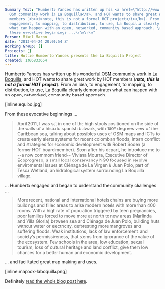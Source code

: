 ```yaml
---
Summary Text: "Humberto Yances has written up his <a href=\"http://www.openstreetmap.org/user/Humberto_Yances/diary/19065\">wonderful
  OSM community work in La Boquilla</a>, and HOT wants to share great work by HOT
  members (<b><i>note, this is not a formal HOT project</i></b>). From an idea, to
  engagement, to mapping, to distribution, to use, La Boquilla clearly demonstrates
  what can happen with an open, networked, community based approach. \r\n\r\n[inline:equipo.jpg]\r\n\r\nFrom
  these evocative beginnings ...\r\n\r\n"
Person: Mikel Maron
date: '2013-04-24 20:00:54 Z'
Working Group: []
Projects: []
title: Hottie Humberto Yances presents the La Boquilla Project
created: 1366833654
---
```

Humberto Yances has written up his <a href="http://www.openstreetmap.org/user/Humberto_Yances/diary/19065">wonderful OSM community work in La Boquilla</a>, and HOT wants to share great work by HOT members (<b><i>note, this is not a formal HOT project</i></b>). From an idea, to engagement, to mapping, to distribution, to use, La Boquilla clearly demonstrates what can happen with an open, networked, community based approach. 

[inline:equipo.jpg]

From these evocative beginnings ...

<blockquote>April 2011, I was sat in one of the high stools positioned on the side of the walls of a historic spanish bulwark, with 180º degrees view of the Caribbean sea, talking about possibles uses of OSM maps and ICTs to create early alerts systems for recent colombian floods, intern conflict and strategies for economic development with Robert Soden (a former HOT board member). Soon after his depart, he introduce me to --a now commom friend-- Viviana Mourra, Executive Director of Ecoprogreso, a small local conservancy NGO focused in resolve enviromental issues at Ciénaga de La Virgen & Juan Polo, part of Tesca Wetland, an hidrological system surrounding La Boquilla village.</blockquote>

... Humberto engaged and began to understand the community challenges ...

<blockquote>More recent, national and international hotels chains are buying more buildings and filled areas to arise modern hotels with more than 400 rooms. With a high rate of population triggered by teen pregnancies, poor families forced to move more at north to new areas (Marlinda and Villa Gloria) between sea and Ciénaga de Juan Polo, building huts without water or electricity, deforesting more mangroves and suffering floods. Weak institutions, lack of law enforcement, and society’s permissiveness, that stems from ignorance of the value of the ecosystem. Few schools in the area, low education, sexual tourism, loss of cultural heritage and land conflict, give them low chances for a better human and economic development.</blockquote>

... and facilitated great map making and uses.

 [inline:mapbox-laboquilla.png]

Definitely <a href="http://www.openstreetmap.org/user/Humberto_Yances/diary/19065">read the whole blog post here</a>.
